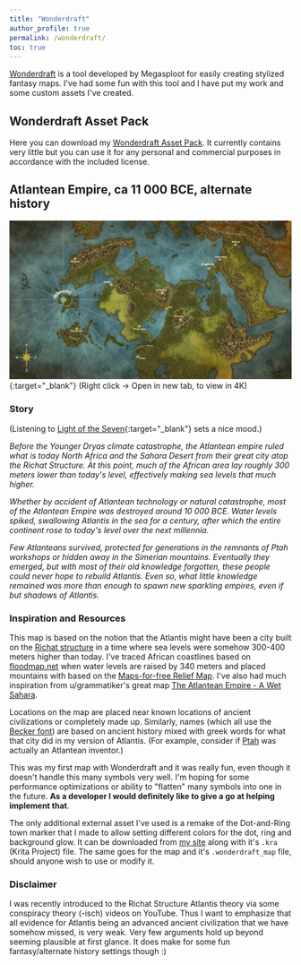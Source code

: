 ```yaml
---
title: "Wonderdraft"
author_profile: true
permalink: /wonderdraft/
toc: true
---
```


[Wonderdraft](https://www.wonderdraft.net) is a tool developed by Megasploot  for easily creating stylized fantasy maps. I've had some fun with this tool and I have put my work and some custom assets I've created.

## Wonderdraft Asset Pack

Here you can download my [Wonderdraft Asset Pack](/assets/docs/wonderdraft-ecen.png). It currently contains very little but you can use it for any personal and commercial purposes in accordance with the included license.

## Atlantean Empire, ca 11 000 BCE, alternate history

[![Map of the Atlantean Empire](/assets/images/atlantis-9-1080p.jpg "Right click -> Open in new tab, to view in 4K")](/assets/images/atlantis-9.png "Map of the Atlantean Empire, 4K PNG"){:target="\_blank"}
(Right click -> Open in new tab, to view in 4K)

### Story
(Listening to [Light of the Seven](https://www.youtube.com/watch?v=pS-gbqbVd8c&list=LLfGQJjrmuK5X2l4CUlVdB3A&index=24){:target="\_blank"} sets a nice mood.)

*Before the Younger Dryas climate catastrophe, the Atlantean empire ruled what is today North Africa and the Sahara Desert from their great city atop the Richat Structure. At this point, much of the African area lay roughly 300 meters lower than today's level, effectively making sea levels that much higher.*

*Whether by accident of Atlantean technology or natural catastrophe, most of the Atlantean Empire was destroyed around 10 000 BCE. Water levels spiked, swallowing Atlantis in the sea for a century, after which the entire continent rose to today's level over the next millennia.*

*Few Atlanteans survived, protected for generations in the remnants of Ptah workshops or hidden away in the Simerian mountains. Eventually they emerged, but with most of their old knowledge forgotten, these people could never hope to rebuild Atlantis. Even so, what little knowledge remained was more than enough to spawn new sparkling empires, even if but shadows of Atlantis.*

### Inspiration and Resources
This map is based on the notion that the Atlantis might have been a city built on the [Richat structure](https://en.wikipedia.org/wiki/Richat_Structure) in a time where sea levels were somehow 300-400 meters higher than today. I've traced African coastlines based on [floodmap.net](http://www.floodmap.net/) when water levels are raised by 340 meters and placed mountains with based on the [Maps-for-free Relief Map](https://maps-for-free.com/). I've also had much inspiration from u/grammatiker's great map [The Atlantean Empire - A Wet Sahara](https://www.reddit.com/r/wonderdraft/comments/9q4vkz/the_atlantean_empire_a_wet_sahara_c_4500_bce/).

Locations on the map are placed near known locations of ancient civilizations or completely made up. Similarly, names (which all use the [Becker font](https://www.1001fonts.com/becker-font.html)) are based on ancient history mixed with greek words for what that city did in my version of Atlantis. (For example, consider if [Ptah](https://en.wikipedia.org/wiki/Ptah) was actually an Atlantean inventor.)

This was my first map with Wonderdraft and it was really fun, even though it doesn't handle this many symbols very well. I'm hoping for some performance optimizations or ability to "flatten" many symbols into one in the future. **As a developer I would definitely like to give a go at helping implement that**.

The only additional external asset I've used is a remake of the Dot-and-Ring town marker that I made to allow setting different colors for the dot, ring and background glow. It can be downloaded from [my site](https://eric.guldbrand.io) along with it's `.kra` (Krita Project) file. The same goes for the map and it's `.wonderdraft_map` file, should anyone wish to use or modify it.

### Disclaimer
I was recently introduced to the Richat Structure Atlantis theory via some conspiracy theory (-isch) videos on YouTube. Thus I want to emphasize that all evidence for Atlantis being an advanced ancient civilization that we have somehow missed, is very weak. Very few arguments hold up beyond seeming plausible at first glance. It does make for some fun fantasy/alternate history settings though :)
